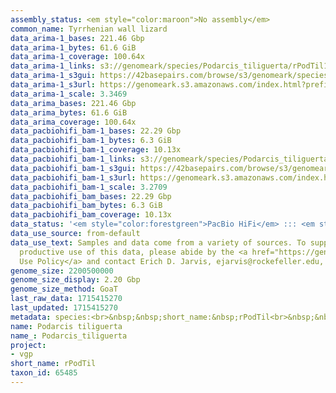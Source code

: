 ```yaml
---
assembly_status: <em style="color:maroon">No assembly</em>
common_name: Tyrrhenian wall lizard
data_arima-1_bases: 221.46 Gbp
data_arima-1_bytes: 61.6 GiB
data_arima-1_coverage: 100.64x
data_arima-1_links: s3://genomeark/species/Podarcis_tiliguerta/rPodTil1/genomic_data/arima/<br>
data_arima-1_s3gui: https://42basepairs.com/browse/s3/genomeark/species/Podarcis_tiliguerta/rPodTil1/genomic_data/arima/
data_arima-1_s3url: https://genomeark.s3.amazonaws.com/index.html?prefix=species/Podarcis_tiliguerta/rPodTil1/genomic_data/arima/
data_arima-1_scale: 3.3469
data_arima_bases: 221.46 Gbp
data_arima_bytes: 61.6 GiB
data_arima_coverage: 100.64x
data_pacbiohifi_bam-1_bases: 22.29 Gbp
data_pacbiohifi_bam-1_bytes: 6.3 GiB
data_pacbiohifi_bam-1_coverage: 10.13x
data_pacbiohifi_bam-1_links: s3://genomeark/species/Podarcis_tiliguerta/rPodTil1/genomic_data/pacbio_hifi/<br>
data_pacbiohifi_bam-1_s3gui: https://42basepairs.com/browse/s3/genomeark/species/Podarcis_tiliguerta/rPodTil1/genomic_data/pacbio_hifi/
data_pacbiohifi_bam-1_s3url: https://genomeark.s3.amazonaws.com/index.html?prefix=species/Podarcis_tiliguerta/rPodTil1/genomic_data/pacbio_hifi/
data_pacbiohifi_bam-1_scale: 3.2709
data_pacbiohifi_bam_bases: 22.29 Gbp
data_pacbiohifi_bam_bytes: 6.3 GiB
data_pacbiohifi_bam_coverage: 10.13x
data_status: '<em style="color:forestgreen">PacBio HiFi</em> ::: <em style="color:forestgreen">Arima</em>'
data_use_source: from-default
data_use_text: Samples and data come from a variety of sources. To support fair and
  productive use of this data, please abide by the <a href="https://genome10k.soe.ucsc.edu/data-use-policies/">Data
  Use Policy</a> and contact Erich D. Jarvis, ejarvis@rockefeller.edu, with any questions.
genome_size: 2200500000
genome_size_display: 2.20 Gbp
genome_size_method: GoaT
last_raw_data: 1715415270
last_updated: 1715415270
metadata: species:<br>&nbsp;&nbsp;short_name:&nbsp;rPodTil<br>&nbsp;&nbsp;name:&nbsp;Podarcis&nbsp;tiliguerta<br>&nbsp;&nbsp;taxon_id:&nbsp;65485<br>&nbsp;&nbsp;common_name:&nbsp;Tyrrhenian&nbsp;wall&nbsp;lizard<br>&nbsp;&nbsp;order:<br>&nbsp;&nbsp;&nbsp;&nbsp;name:&nbsp;Squamata<br>&nbsp;&nbsp;family:<br>&nbsp;&nbsp;&nbsp;&nbsp;name:&nbsp;Lacertidae<br>&nbsp;&nbsp;individuals:<br>&nbsp;&nbsp;&nbsp;&nbsp;-&nbsp;short_name:&nbsp;rPodTil1<br>&nbsp;&nbsp;&nbsp;&nbsp;&nbsp;&nbsp;biosample_id:&nbsp;SAMEA114217799<br>&nbsp;&nbsp;&nbsp;&nbsp;&nbsp;&nbsp;sex:&nbsp;female<br>&nbsp;&nbsp;genome_size:&nbsp;2200500000<br>&nbsp;&nbsp;genome_size_method:&nbsp;GoaT<br>&nbsp;&nbsp;project:&nbsp;[&nbsp;vgp&nbsp;]<br>
name: Podarcis tiliguerta
name_: Podarcis_tiliguerta
project:
- vgp
short_name: rPodTil
taxon_id: 65485
---
```

